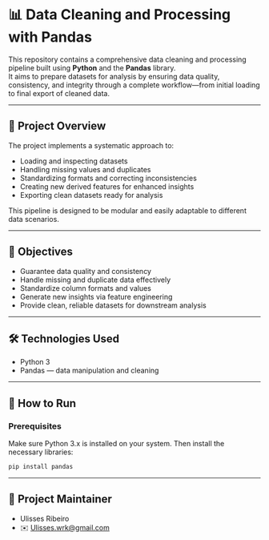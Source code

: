 # 📊 Data Cleaning and Processing with Pandas

This repository contains a comprehensive data cleaning and processing pipeline built using **Python** and the **Pandas** library.  
It aims to prepare datasets for analysis by ensuring data quality, consistency, and integrity through a complete workflow—from initial loading to final export of cleaned data.

---

## 📝 Project Overview

The project implements a systematic approach to:

- Loading and inspecting datasets  
- Handling missing values and duplicates  
- Standardizing formats and correcting inconsistencies  
- Creating new derived features for enhanced insights  
- Exporting clean datasets ready for analysis

This pipeline is designed to be modular and easily adaptable to different data scenarios.

---

## 🎯 Objectives

- Guarantee data quality and consistency  
- Handle missing and duplicate data effectively  
- Standardize column formats and values  
- Generate new insights via feature engineering  
- Provide clean, reliable datasets for downstream analysis

---

## 🛠️ Technologies Used

- Python 3
- Pandas — data manipulation and cleaning
  
---

## 🚀 How to Run

### Prerequisites

Make sure Python 3.x is installed on your system. Then install the necessary libraries:

```bash
pip install pandas
```

---

## 👤 Project Maintainer
- Ulisses Ribeiro
- ✉️ Ulisses.wrk@gmail.com


